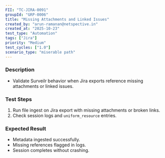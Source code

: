 ```yaml
---
FII: "TC-JIRA-0091"
groupId: "GRP-0006"
title: "Missing Attachments and Linked Issues"
created_by: "arun-ramanan@netspective.in"
created_at: "2025-10-23"
test_type: "Automation"
tags: ["Jira"]
priority: "Medium"
test_cycles: ["1.0"]
scenario_type: "miserable path"
---
```

### Description
- Validate Surveilr behavior when Jira exports reference missing attachments or linked issues.

### Test Steps
1. Run file ingest on Jira export with missing attachments or broken links.  
2. Check session logs and `uniform_resource` entries.  

### Expected Result
- Metadata ingested successfully.  
- Missing references flagged in logs.  
- Session completes without crashing.
